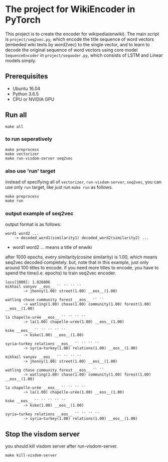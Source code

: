 # The project for WikiEncoder in PyTorch
This project is to create the encoder for wikipedia(enwiki).
The main script is `project/seq2vec.py`, which encode the title sequence of word vectors
(embeded wiki texts by word2vec)
to the single vector, and to learn to decode the original sequence of word vectors
using core model `SequenceEncoder` in `project/sequoder.py`, which consists of LSTM and Linear models simply.

## Prerequisites
- Ubuntu 16.04
- Python 3.6.5
- CPU or NVIDIA GPU

## Run all
```
make all
```
### to run seperatively
```
make preprocess
make vectorizer
make run-visdom-server seq2vec
```
### also use 'run' target
instead of specifying all of `vectorizer`, `run-visdom-server`, `seq2vec`,
you can use only `run` target, like just run `make run` as follows.
```
make preprocess
make run
```

### output example of seq2vec
output format is as follows:
```
word1 word2 ...
    -> decoded_word1(similarity1) decoded_word2(similarity2) ... 
```
- word1 word2 ... means a title of enwiki

after 1000 epochs, every similarity(cosine similarity) is 1.00,
which means seq2vec decoded completely.
but, note that in this example, just only around 100 titles to encode.
if you need more titles to encode, you have to spend the time(i.e. epochs) to train seq2vec encoder.

```
loss[1000]: 1.026806
mikhail vanyov __eos__ `` `` `` ``
        -> jhonny(1.00) street(1.00) __eos__(1.00)

watling chase community forest __eos__ `` ``
        -> watling(1.00) chase(1.00) community(1.00) forest(1.00) __eos__(1.00)                                        

la chapelle-urée __eos__ `` `` `` ``
        -> la(1.00) chapelle-urée(1.00) __eos__(1.00)

kske __eos__ `` `` `` `` ``
        -> kske(1.00) __eos__(1.00)

syria–turkey relations __eos__ `` `` `` ``
        -> syria–turkey(1.00) relations(1.00) __eos__(1.00)

mikhail vanyov __eos__ `` `` `` ``
        -> jhonny(1.00) street(1.00) __eos__(1.00)

watling chase community forest __eos__ `` ``
        -> watling(1.00) chase(1.00) community(1.00) forest(1.00) __eos__(1.00)                                        

la chapelle-urée __eos__ `` `` `` ``
        -> la(1.00) chapelle-urée(1.00) __eos__(1.00)

kske __eos__ `` `` `` `` ``
        -> kske(1.00) __eos__(1.00)

syria–turkey relations __eos__ `` `` `` ``
        -> syria–turkey(1.00) relations(1.00) __eos__(1.00)
```

## Stop the visdom server
you should kill visdom server after run-visdom-server.
```
make kill-visdom-server
```


